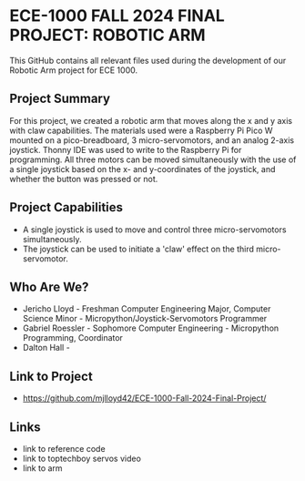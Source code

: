 # ECE-1000 FALL 2024 FINAL PROJECT: ROBOTIC ARM
This GitHub contains all relevant files used during the development of our Robotic Arm project for ECE 1000.
## Project Summary
  For this project, we created a robotic arm that moves along the x and y axis with claw capabilities. The materials used were a Raspberry Pi Pico W mounted on a pico-breadboard, 3 micro-servomotors, and an analog 2-axis joystick. Thonny IDE was used to write to the Raspberry Pi for programming. All three motors can be moved simultaneously with the use of a single joystick based on the x- and y-coordinates of the joystick, and whether the button was pressed or not. 

## Project Capabilities 
  * A single joystick is used to move and control three micro-servomotors simultaneously.
  * The joystick can be used to initiate a 'claw' effect on the third micro-servomotor. 

## Who Are We? 

* Jericho Lloyd - Freshman Computer Engineering Major, Computer Science Minor - Micropython/Joystick-Servomotors Programmer 
* Gabriel Roessler - Sophomore Computer Engineering - Micropython Programming, Coordinator
* Dalton Hall - 

## Link to Project

* https://github.com/mjlloyd42/ECE-1000-Fall-2024-Final-Project/

## Links

* link to reference code
* link to toptechboy servos video
* link to arm
